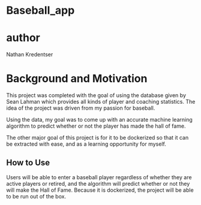 # Baseball_app

# author
Nathan Kredentser

# Background and Motivation
This project was completed with the goal of using the database given by Sean Lahman which provides all kinds of player and coaching statistics. The idea of the project was driven from my passion for baseball.
 
Using the data, my goal was to come up with an accurate machine learning algorithm to predict whether or not the player has made the hall of fame.

The other major goal of this project is for it to be dockerized so that it can be extracted with ease, and as a learning opportunity for myself.

## How to Use
Users will be able to enter a baseball player regardless of whether they are active players or retired, and the algorithm will predict whether or not they will make the Hall of Fame. Because it is dockerized, the project will be able to be run out of the box.
